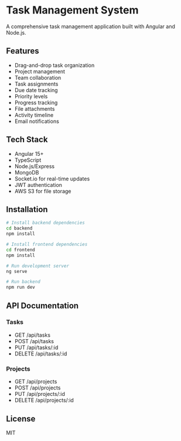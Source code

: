 # Task Management System

A comprehensive task management application built with Angular and Node.js.

## Features

- Drag-and-drop task organization
- Project management
- Team collaboration
- Task assignments
- Due date tracking
- Priority levels
- Progress tracking
- File attachments
- Activity timeline
- Email notifications

## Tech Stack

- Angular 15+
- TypeScript
- Node.js/Express
- MongoDB
- Socket.io for real-time updates
- JWT authentication
- AWS S3 for file storage

## Installation

```bash
# Install backend dependencies
cd backend
npm install

# Install frontend dependencies
cd frontend
npm install

# Run development server
ng serve

# Run backend
npm run dev
```

## API Documentation

### Tasks
- GET /api/tasks
- POST /api/tasks
- PUT /api/tasks/:id
- DELETE /api/tasks/:id

### Projects
- GET /api/projects
- POST /api/projects
- PUT /api/projects/:id
- DELETE /api/projects/:id

## License

MIT
